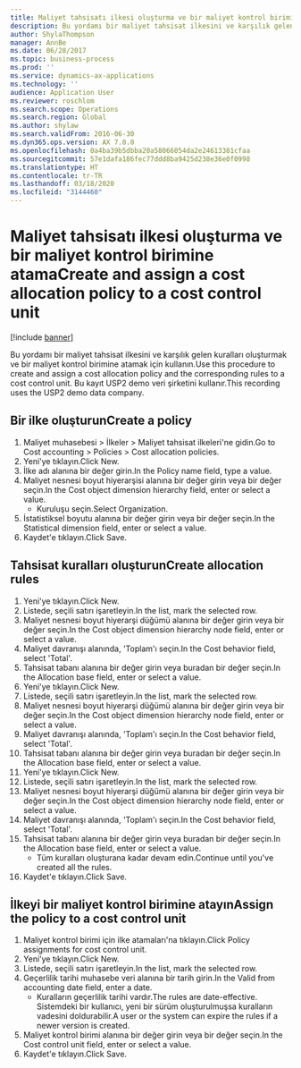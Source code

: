 ```yaml
---
title: Maliyet tahsisatı ilkesi oluşturma ve bir maliyet kontrol birimine atama
description: Bu yordamı bir maliyet tahsisat ilkesini ve karşılık gelen kuralları oluşturmak ve bir maliyet kontrol birimine atamak için kullanın.
author: ShylaThompson
manager: AnnBe
ms.date: 06/28/2017
ms.topic: business-process
ms.prod: ''
ms.service: dynamics-ax-applications
ms.technology: ''
audience: Application User
ms.reviewer: roschlom
ms.search.scope: Operations
ms.search.region: Global
ms.author: shylaw
ms.search.validFrom: 2016-06-30
ms.dyn365.ops.version: AX 7.0.0
ms.openlocfilehash: 0a4ba39b5dbba20a58066054da2e24613381cfaa
ms.sourcegitcommit: 57e1dafa186fec77ddd8ba9425d238e36e0f0998
ms.translationtype: HT
ms.contentlocale: tr-TR
ms.lasthandoff: 03/18/2020
ms.locfileid: "3144460"
---
```

# <a name="create-and-assign-a-cost-allocation-policy-to-a-cost-control-unit"></a><span data-ttu-id="4cae3-103">Maliyet tahsisatı ilkesi oluşturma ve bir maliyet kontrol birimine atama</span><span class="sxs-lookup"><span data-stu-id="4cae3-103">Create and assign a cost allocation policy to a cost control unit</span></span>

[!include [banner](../../includes/banner.md)]

<span data-ttu-id="4cae3-104">Bu yordamı bir maliyet tahsisat ilkesini ve karşılık gelen kuralları oluşturmak ve bir maliyet kontrol birimine atamak için kullanın.</span><span class="sxs-lookup"><span data-stu-id="4cae3-104">Use this procedure to create and assign a cost allocation policy and the corresponding rules to a cost control unit.</span></span> <span data-ttu-id="4cae3-105">Bu kayıt USP2 demo veri şirketini kullanır.</span><span class="sxs-lookup"><span data-stu-id="4cae3-105">This recording uses the USP2 demo data company.</span></span>


## <a name="create-a-policy"></a><span data-ttu-id="4cae3-106">Bir ilke oluşturun</span><span class="sxs-lookup"><span data-stu-id="4cae3-106">Create a policy</span></span>
1. <span data-ttu-id="4cae3-107">Maliyet muhasebesi > İlkeler > Maliyet tahsisat ilkeleri'ne gidin.</span><span class="sxs-lookup"><span data-stu-id="4cae3-107">Go to Cost accounting > Policies > Cost allocation policies.</span></span>
2. <span data-ttu-id="4cae3-108">Yeni'ye tıklayın.</span><span class="sxs-lookup"><span data-stu-id="4cae3-108">Click New.</span></span>
3. <span data-ttu-id="4cae3-109">İlke adı alanına bir değer girin.</span><span class="sxs-lookup"><span data-stu-id="4cae3-109">In the Policy name field, type a value.</span></span>
4. <span data-ttu-id="4cae3-110">Maliyet nesnesi boyut hiyerarşisi alanına bir değer girin veya bir değer seçin.</span><span class="sxs-lookup"><span data-stu-id="4cae3-110">In the Cost object dimension hierarchy field, enter or select a value.</span></span>
    * <span data-ttu-id="4cae3-111">Kuruluşu seçin.</span><span class="sxs-lookup"><span data-stu-id="4cae3-111">Select Organization.</span></span>  
5. <span data-ttu-id="4cae3-112">İstatistiksel boyutu alanına bir değer girin veya bir değer seçin.</span><span class="sxs-lookup"><span data-stu-id="4cae3-112">In the Statistical dimension field, enter or select a value.</span></span>
6. <span data-ttu-id="4cae3-113">Kaydet'e tıklayın.</span><span class="sxs-lookup"><span data-stu-id="4cae3-113">Click Save.</span></span>

## <a name="create-allocation-rules"></a><span data-ttu-id="4cae3-114">Tahsisat kuralları oluşturun</span><span class="sxs-lookup"><span data-stu-id="4cae3-114">Create allocation rules</span></span>
1. <span data-ttu-id="4cae3-115">Yeni'ye tıklayın.</span><span class="sxs-lookup"><span data-stu-id="4cae3-115">Click New.</span></span>
2. <span data-ttu-id="4cae3-116">Listede, seçili satırı işaretleyin.</span><span class="sxs-lookup"><span data-stu-id="4cae3-116">In the list, mark the selected row.</span></span>
3. <span data-ttu-id="4cae3-117">Maliyet nesnesi boyut hiyerarşi düğümü alanına bir değer girin veya bir değer seçin.</span><span class="sxs-lookup"><span data-stu-id="4cae3-117">In the Cost object dimension hierarchy node field, enter or select a value.</span></span>
4. <span data-ttu-id="4cae3-118">Maliyet davranışı alanında, 'Toplam'ı seçin.</span><span class="sxs-lookup"><span data-stu-id="4cae3-118">In the Cost behavior field, select 'Total'.</span></span>
5. <span data-ttu-id="4cae3-119">Tahsisat tabanı alanına bir değer girin veya buradan bir değer seçin.</span><span class="sxs-lookup"><span data-stu-id="4cae3-119">In the Allocation base field, enter or select a value.</span></span>
6. <span data-ttu-id="4cae3-120">Yeni'ye tıklayın.</span><span class="sxs-lookup"><span data-stu-id="4cae3-120">Click New.</span></span>
7. <span data-ttu-id="4cae3-121">Listede, seçili satırı işaretleyin.</span><span class="sxs-lookup"><span data-stu-id="4cae3-121">In the list, mark the selected row.</span></span>
8. <span data-ttu-id="4cae3-122">Maliyet nesnesi boyut hiyerarşi düğümü alanına bir değer girin veya bir değer seçin.</span><span class="sxs-lookup"><span data-stu-id="4cae3-122">In the Cost object dimension hierarchy node field, enter or select a value.</span></span>
9. <span data-ttu-id="4cae3-123">Maliyet davranışı alanında, 'Toplam'ı seçin.</span><span class="sxs-lookup"><span data-stu-id="4cae3-123">In the Cost behavior field, select 'Total'.</span></span>
10. <span data-ttu-id="4cae3-124">Tahsisat tabanı alanına bir değer girin veya buradan bir değer seçin.</span><span class="sxs-lookup"><span data-stu-id="4cae3-124">In the Allocation base field, enter or select a value.</span></span>
11. <span data-ttu-id="4cae3-125">Yeni'ye tıklayın.</span><span class="sxs-lookup"><span data-stu-id="4cae3-125">Click New.</span></span>
12. <span data-ttu-id="4cae3-126">Listede, seçili satırı işaretleyin.</span><span class="sxs-lookup"><span data-stu-id="4cae3-126">In the list, mark the selected row.</span></span>
13. <span data-ttu-id="4cae3-127">Maliyet nesnesi boyut hiyerarşi düğümü alanına bir değer girin veya bir değer seçin.</span><span class="sxs-lookup"><span data-stu-id="4cae3-127">In the Cost object dimension hierarchy node field, enter or select a value.</span></span>
14. <span data-ttu-id="4cae3-128">Maliyet davranışı alanında, 'Toplam'ı seçin.</span><span class="sxs-lookup"><span data-stu-id="4cae3-128">In the Cost behavior field, select 'Total'.</span></span>
15. <span data-ttu-id="4cae3-129">Tahsisat tabanı alanına bir değer girin veya buradan bir değer seçin.</span><span class="sxs-lookup"><span data-stu-id="4cae3-129">In the Allocation base field, enter or select a value.</span></span>
    * <span data-ttu-id="4cae3-130">Tüm kuralları oluşturana kadar devam edin.</span><span class="sxs-lookup"><span data-stu-id="4cae3-130">Continue until you've created all the rules.</span></span>  
16. <span data-ttu-id="4cae3-131">Kaydet'e tıklayın.</span><span class="sxs-lookup"><span data-stu-id="4cae3-131">Click Save.</span></span>

## <a name="assign-the-policy-to-a-cost-control-unit"></a><span data-ttu-id="4cae3-132">İlkeyi bir maliyet kontrol birimine atayın</span><span class="sxs-lookup"><span data-stu-id="4cae3-132">Assign the policy to a cost control unit</span></span>
1. <span data-ttu-id="4cae3-133">Maliyet kontrol birimi için ilke atamaları'na tıklayın.</span><span class="sxs-lookup"><span data-stu-id="4cae3-133">Click Policy assignments for cost control unit.</span></span>
2. <span data-ttu-id="4cae3-134">Yeni'ye tıklayın.</span><span class="sxs-lookup"><span data-stu-id="4cae3-134">Click New.</span></span>
3. <span data-ttu-id="4cae3-135">Listede, seçili satırı işaretleyin.</span><span class="sxs-lookup"><span data-stu-id="4cae3-135">In the list, mark the selected row.</span></span>
4. <span data-ttu-id="4cae3-136">Geçerlilik tarihi muhasebe veri alanına bir tarih girin.</span><span class="sxs-lookup"><span data-stu-id="4cae3-136">In the Valid from accounting date field, enter a date.</span></span>
    * <span data-ttu-id="4cae3-137">Kuralların geçerlilik tarihi vardır.</span><span class="sxs-lookup"><span data-stu-id="4cae3-137">The rules are date-effective.</span></span> <span data-ttu-id="4cae3-138">Sistemdeki bir kullanıcı, yeni bir sürüm oluşturulmuşsa kuralların vadesini doldurabilir.</span><span class="sxs-lookup"><span data-stu-id="4cae3-138">A user or the system can expire the rules if a newer version is created.</span></span>  
5. <span data-ttu-id="4cae3-139">Maliyet kontrol birimi alanına bir değer girin veya bir değer seçin.</span><span class="sxs-lookup"><span data-stu-id="4cae3-139">In the Cost control unit field, enter or select a value.</span></span>
6. <span data-ttu-id="4cae3-140">Kaydet'e tıklayın.</span><span class="sxs-lookup"><span data-stu-id="4cae3-140">Click Save.</span></span>

